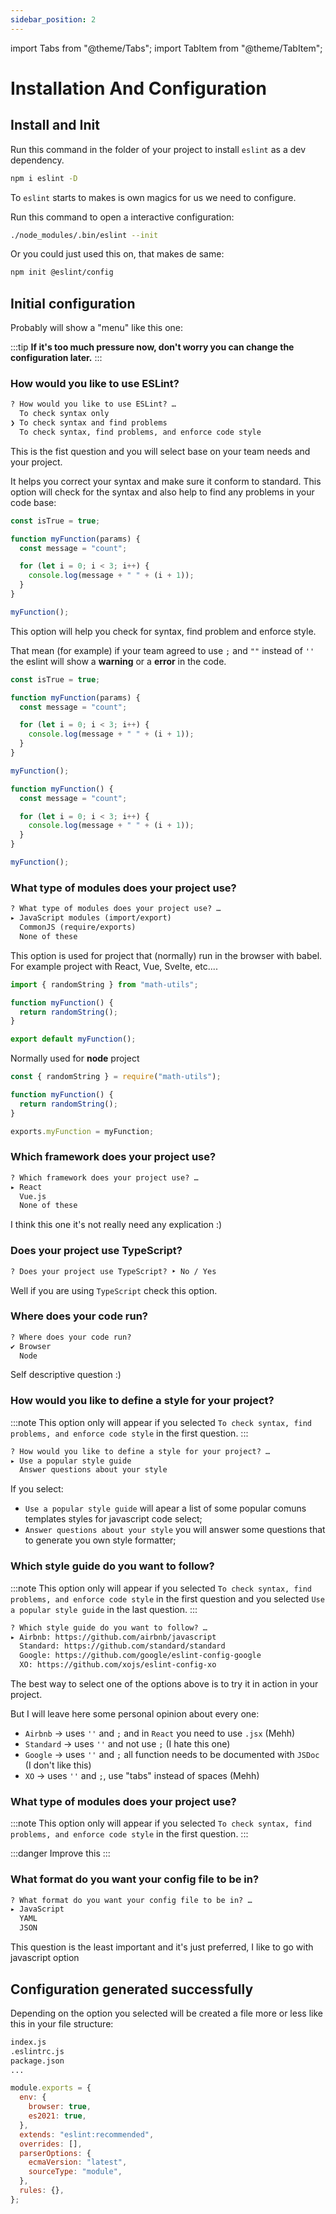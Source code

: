 ```yaml
---
sidebar_position: 2
---
```


import Tabs from "@theme/Tabs";
import TabItem from "@theme/TabItem";

# Installation And Configuration

## Install and Init

Run this command in the folder of your project to install `eslint` as a dev dependency.

```sh
npm i eslint -D
```

To `eslint` starts to makes is own magics for us we need to configure.

Run this command to open a interactive configuration:

```sh
./node_modules/.bin/eslint --init
```

Or you could just used this on, that makes de same:

```sh
npm init @eslint/config
```

## Initial configuration

Probably will show a "menu" like this one:

:::tip
**If it's too much pressure now, don't worry you can change the configuration later.**
:::

### How would you like to use ESLint?

```txt
? How would you like to use ESLint? …
  To check syntax only
❯ To check syntax and find problems
  To check syntax, find problems, and enforce code style
```

This is the fist question and you will select base on your team needs and your project.

<Tabs>
<TabItem value="syntax only" label="Syntax only" default>
It helps you correct your syntax and make sure it conform to standard.
</TabItem>

<TabItem value="syntax and problems" label="Syntax and find problems">
This option will check for the syntax and also help to find any problems in your code base:

```js {1,3} title="index.js" showLineNumbers
const isTrue = true;

function myFunction(params) {
  const message = "count";

  for (let i = 0; i < 3; i++) {
    console.log(message + " " + (i + 1));
  }
}

myFunction();
```

</TabItem>

<TabItem value="syntax problems and style" label="Syntax, find problems, and enforce code style">
This option will help you check for syntax, find problem and enforce style.

That mean (for example) if your team agreed to use `;` and `""` instead of `''` the eslint will show a **warning** or a **error** in the code.

```js {1,3-4,11} title="index.js original" showLineNumbers
const isTrue = true;

function myFunction(params) {
  const message = "count";

  for (let i = 0; i < 3; i++) {
    console.log(message + " " + (i + 1));
  }
}

myFunction();
```

```js {1-2,4,9} title="index.js fixed" showLineNumbers
function myFunction() {
  const message = "count";

  for (let i = 0; i < 3; i++) {
    console.log(message + " " + (i + 1));
  }
}

myFunction();
```

</TabItem>
</Tabs>

### What type of modules does your project use?

```txt
? What type of modules does your project use? …
▸ JavaScript modules (import/export)
  CommonJS (require/exports)
  None of these
```

<Tabs>
<TabItem value="Javascript" label="Javascript module (import/export)" default>

This option is used for project that (normally) run in the browser with babel. For example project with React, Vue, Svelte, etc....

```js {1,7} title="module.js" showLineNumbers
import { randomString } from "math-utils";

function myFunction() {
  return randomString();
}

export default myFunction();
```

</TabItem>

<TabItem value="CommonJS" label="CommonJS (require/exports)">

Normally used for **node** project

```js {1,7} title="common.js" showLineNumbers
const { randomString } = require("math-utils");

function myFunction() {
  return randomString();
}

exports.myFunction = myFunction;
```

</TabItem>
</Tabs>

### Which framework does your project use?

```txt
? Which framework does your project use? …
▸ React
  Vue.js
  None of these
```

I think this one it's not really need any explication :)

### Does your project use TypeScript?

```txt
? Does your project use TypeScript? ‣ No / Yes
```

Well if you are using `TypeScript` check this option.

### Where does your code run?

```txt
? Where does your code run?
✔ Browser
  Node
```

Self descriptive question :)

### How would you like to define a style for your project?

:::note
This option only will appear if you selected `To check syntax, find problems, and enforce code style` in the first question.
:::

```txt
? How would you like to define a style for your project? …
▸ Use a popular style guide
  Answer questions about your style
```

If you select:

- `Use a popular style guide` will apear a list of some popular comuns templates styles for javascript code select;
- `Answer questions about your style` you will answer some questions that to generate you own style formatter;

### Which style guide do you want to follow?

:::note
This option only will appear if you selected `To check syntax, find problems, and enforce code style` in the first question and you selected `Use a popular style guide` in the last question.
:::

```txt
? Which style guide do you want to follow? …
▸ Airbnb: https://github.com/airbnb/javascript
  Standard: https://github.com/standard/standard
  Google: https://github.com/google/eslint-config-google
  XO: https://github.com/xojs/eslint-config-xo
```

The best way to select one of the options above is to try it in action in your project.

But I will leave here some personal opinion about every one:

- `Airbnb` -> uses `''` and `;` and in `React` you need to use `.jsx` (Mehh)
- `Standard` -> uses `''` and not use `;` (I hate this one)
- `Google` -> uses `''` and `;` all function needs to be documented with `JSDoc` (I don't like this)
- `XO` -> uses `''` and `;`, use "tabs" instead of spaces (Mehh)

### What type of modules does your project use?

:::note
This option only will appear if you selected `To check syntax, find problems, and enforce code style` in the first question.
:::

:::danger
Improve this
:::

### What format do you want your config file to be in?

```txt
? What format do you want your config file to be in? …
▸ JavaScript
  YAML
  JSON
```

This question is the least important and it's just preferred, I like to go with javascript option

## Configuration generated successfully

Depending on the option you selected will be created a file more or less like this in your file structure:

```txt {2} title="project file structure"
index.js
.eslintrc.js
package.json
...
```

```js title=".eslintrc.js" showLineNumbers
module.exports = {
  env: {
    browser: true,
    es2021: true,
  },
  extends: "eslint:recommended",
  overrides: [],
  parserOptions: {
    ecmaVersion: "latest",
    sourceType: "module",
  },
  rules: {},
};
```
